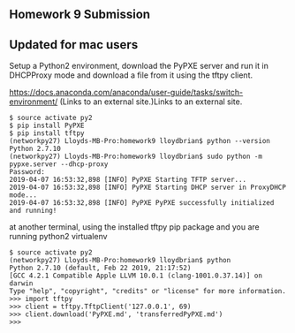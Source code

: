 ## Homework 9 Submission
## Updated for mac users
Setup a Python2 environment, download the PyPXE server and run it in DHCPProxy mode and download a file from it using the tftpy client.

https://docs.anaconda.com/anaconda/user-guide/tasks/switch-environment/ (Links to an external site.)Links to an external site.
```
$ source activate py2
$ pip install PyPXE
$ pip install tftpy
(networkpy27) Lloyds-MB-Pro:homework9 lloydbrian$ python --version
Python 2.7.10
(networkpy27) Lloyds-MB-Pro:homework9 lloydbrian$ sudo python -m pypxe.server --dhcp-proxy
Password:
2019-04-07 16:53:32,898 [INFO] PyPXE Starting TFTP server...
2019-04-07 16:53:32,898 [INFO] PyPXE Starting DHCP server in ProxyDHCP mode...
2019-04-07 16:53:32,898 [INFO] PyPXE PyPXE successfully initialized and running!
```

at another terminal, using the installed tftpy pip package and you are running python2 virtualenv

```
$ source activate py2
(networkpy27) Lloyds-MB-Pro:homework9 lloydbrian$ python
Python 2.7.10 (default, Feb 22 2019, 21:17:52)
[GCC 4.2.1 Compatible Apple LLVM 10.0.1 (clang-1001.0.37.14)] on darwin
Type "help", "copyright", "credits" or "license" for more information.
>>> import tftpy
>>> client = tftpy.TftpClient('127.0.0.1', 69)
>>> client.download('PyPXE.md', 'transferredPyPXE.md')
>>>
```
